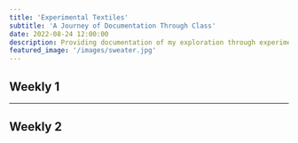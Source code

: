 ```yaml
---
title: 'Experimental Textiles'
subtitle: 'A Journey of Documentation Through Class'
date: 2022-08-24 12:00:00
description: Providing documentation of my exploration through experimental fabrics
featured_image: '/images/sweater.jpg'
---
```


## Weekly 1


---

## Weekly 2
